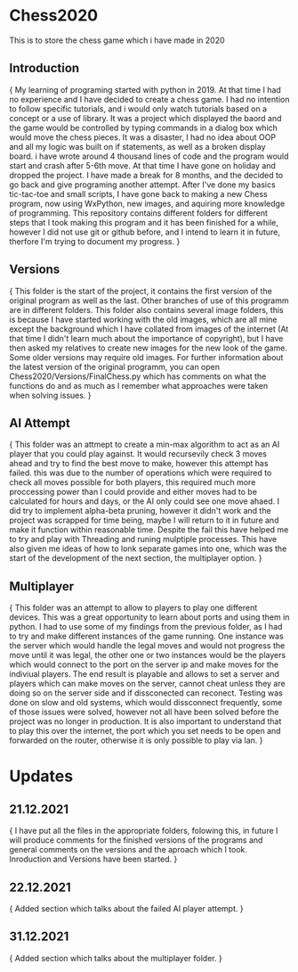 # Chess2020
This is to store the chess game which i have made in 2020

## Introduction
{
  My learning of programing started with python in 2019. At that time I had no experience and I have decided to create a chess game. I had no intention to follow specific tutorials, and i would only watch tutorials based on a concept or a use of library. It was a project which displayed the baord and the game would be controlled by typing commands in a dialog box which would move the chess pieces. It was a disaster, I had no idea about OOP and all my logic was built on if statements, as well as a broken display board. i have wrote around 4 thousand lines of code and the program would start and crash after 5-6th move. At that time I have gone on holiday and dropped the project. I have made a break for 8 months, and the decided to go back and give programing another attempt. After I've done my basics tic-tac-toe and small scripts, I have gone back to making a new Chess program, now using WxPython, new images, and aquiring more knowledge of programming. This repository contains different folders for different steps that I took making this program and it has been finished for a while, however I did not use git or github before, and I intend to learn it in future, therfore I'm trying to document my progress.
}

## Versions
{
  This folder is the start of the project, it contains the first version of the original program as well as the last. Other branches of use of this programm are in different folders. This folder also contains several image folders, this is because I have started working with the old images, which are all mine except the background which I have collated from images of the internet (At that time I didn't learn much about the importance of copyright), but I have then asked my relatives to create new images for the new look of the game. Some older versions may require old images. 
  For further information about the latest version of the original programm, you can open Chess2020/Versions/FinalChess.py which has comments on what the functions do and as much as I remember what approaches were taken when solving issues.
}

## AI Attempt
{
  This folder was an attmept to create a min-max algorithm to act as an AI player that you could play against. It would recursevily check 3 moves ahead and try to find the best move to make, however this attempt has failed. this was due to the number of operations which were required to check all moves possible for both players, this required much more proccessing power than I could provide and either moves had to be calculated for hours and days, or the AI only could see one move ahaed. I did try to implement alpha-beta pruning, however it didn't work and the project was scrapped for time being, maybe I will return to it in future and make it function within reasonable time. Despite the fail this have helped me to try and play with Threading and runing mulptiple processes. This have also given me ideas of how to lonk separate games into one, which was the start of the development of the next section, the multiplayer option.
}

## Multiplayer
{
  This folder was an attempt to allow to players to play one different devices. This was a great opportunity to learn about ports and using them in python. I had to use some of my findings from the previous folder, as I had to try and make different instances of the game running. One instance was the server which would handle the legal moves and would not progress the move until it was legal, the other one or two instances would be the players which would connect to the port on the server ip and make moves for the indiviual players. The end result is playable and allows to set a server and players which can make moves on the server, cannot cheat unless they are doing so on the server side and if dissconected can reconect. Testing was done on slow and old systems, which would dissconnect frequently, some of those issues were solved, however not all have been solved before the project was no longer in production. It is also important to understand that to play this over the internet, the port which you set needs to be open and forwarded on the router, otherwise it is only possible to play via lan.
}

# Updates
## 21.12.2021
{
  I have put all the files in the appropriate folders, folowing this, in future I will produce comments for the finished versions of the programs and general comments on the versions and the aproach which I took.
  Inroduction and Versions have been started.
}
## 22.12.2021
{
  Added section which talks about the failed AI player attempt.
}
## 31.12.2021
{
  Added section which talks about the multiplayer folder.
}

